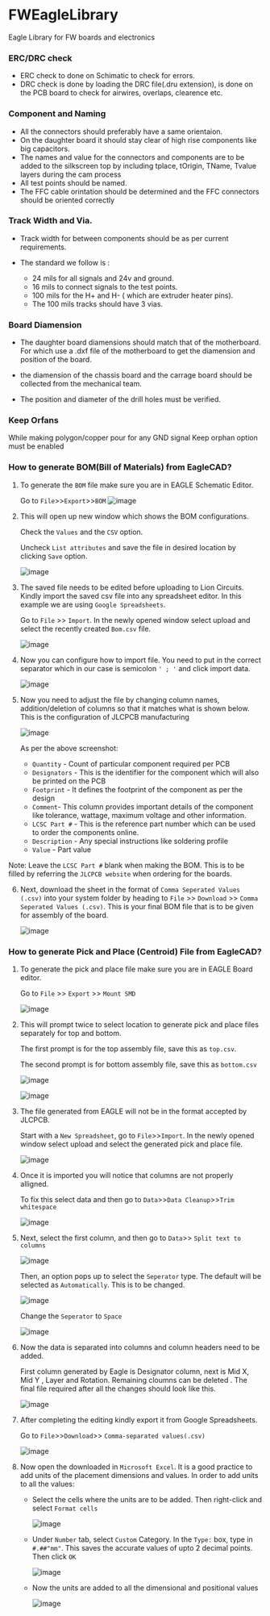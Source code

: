 # FWEagleLibrary
Eagle Library for FW boards and electronics

 ### ERC/DRC check
 - ERC check to done on Schimatic to check for errors.
 - DRC check is done by loading the DRC file(.dru extension), is done on the PCB board to check for airwires, overlaps, clearence etc. 

 ### Component and Naming
 - All the connectors should preferably have a same orientaion.
 - On the daughter board it should stay clear of high rise components like big capacitors.
 - The names and value for the connectors and components  are to be added to the silkscreen top by including tplace, tOrigin, TName, Tvalue layers during the cam process
 - All test points should be named.
 - The FFC cable orintation should be determined and the FFC connectors should be oriented correctly

### Track Width and Via.

- Track width for between components should be as per current requirements.

- The standard we follow is :
    - 24 mils for all signals and 24v and ground.
    - 16 mils to connect signals to the test points.
    - 100 mils for the H+ and H- ( which are extruder heater pins).
    - The 100 mils tracks should have 3 vias.

### Board Diamension 

- The daughter board diamensions should match that of the motherboard. For which use a .dxf file of the motherboard to get the diamension and position of the board.

- the diamension of the chassis board and the carrage board should be collected from the mechanical team.

- The position and diameter of the drill holes must be verified.


 ### Keep Orfans
 
 While making polygon/copper pour for any GND signal Keep orphan option must be enabled

 ### How to generate BOM(Bill of Materials) from EagleCAD?

 1. To generate the `BOM` file make sure you are in EAGLE Schematic Editor.

    Go to `File`>>`Export`>>`BOM`
 ![image](https://github.com/FracktalWorks/FWEagleLibrary/assets/80109965/afbc7601-ac45-468a-8a3b-81065dccd258)


 2. This will open up new window which shows the BOM configurations.

    Check the `Values` and the `CSV` option.

    Uncheck `List attributes` and save the file in desired location by clicking `Save` option.

    ![image](https://github.com/FracktalWorks/FWEagleLibrary/assets/80109965/8656bcbb-9c33-4d53-924c-8b0e209be8bd)


 3. The saved file needs to be edited before uploading to Lion Circuits. Kindly import the saved csv file into any spreadsheet editor. In this example we are using      `Google Spreadsheets`.
 
    Go to `File` >> `Import`. In the newly opened window select upload and select the recently created `Bom.csv` file.

    ![image](https://github.com/FracktalWorks/FWEagleLibrary/assets/80109965/973c3aa7-b5b8-4d86-9325-cdca2d872fba)


 4. Now you can configure how to import file. You need to put in the correct separator which in our case is semicolon `' ; '` and click import data.

    ![image](https://github.com/FracktalWorks/FWEagleLibrary/assets/80109965/9b4c681b-bee9-4d85-8bcb-34fcf36c6753)

5. Now you need to adjust the file by changing column names, addition/deletion of columns so that it matches what is shown below. This is the configuration of JLCPCB manufacturing 

    ![image](https://github.com/FracktalWorks/FWEagleLibrary/assets/80109965/fb8d5258-2ecb-4ba1-b3f2-f782bc460cba)

   As per the above screenshot:
   - `Quantity` - Count of particular component required per PCB
   - `Designators` - This is the identifier for the component which will also be printed on the PCB
   - `Footprint` - It defines the footprint of the component as per the design
   - `Comment`- This column provides important details of the component like tolerance, wattage, maximum voltage and other information.
   - `LCSC Part #` - This is the reference part number which can be used to order the components online.
   - `Description` - Any special instructions like soldering profile
   - `Value` - Part value

Note: Leave the `LCSC Part #` blank when making the BOM. This is to be filled by referring the `JLCPCB website` when ordering for the boards.

6. Next, download the sheet in the format of `Comma Seperated Values (.csv)` into your system folder by heading to `File` >> `Download` >> `Comma Seperated Values (.csv)`. This is your final BOM file that is to be given for assembly of the board.

   ![image](https://github.com/FracktalWorks/FWEagleLibrary/assets/80109965/59214568-16fb-402b-a54b-edf29533feea)

### How to generate Pick and Place (Centroid) File from EagleCAD?

1. To generate the pick and place file make sure you are in EAGLE Board editor.

   Go to `File` >> `Export` >> `Mount SMD`

   ![image](https://github.com/FracktalWorks/FWEagleLibrary/assets/80109965/2f90ecf0-dfb6-455e-9311-a5714132a0da)

2. This will prompt twice to select location to generate pick and place files separately for top and bottom.

   The first prompt is for the top assembly file, save this as `top.csv`.

   The second prompt is for bottom assembly file, save this as `bottom.csv`

   ![image](https://github.com/FracktalWorks/FWEagleLibrary/assets/80109965/891e4a21-c7d7-4bbd-a681-a92fef1497aa)

   ![image](https://github.com/FracktalWorks/FWEagleLibrary/assets/80109965/8e49ccf7-31f0-4435-a287-8368b8124d39)

3. The file generated from EAGLE will not be in the format accepted by JLCPCB.

   Start with a `New Spreadsheet`, go to `File`>>`Import`. In the newly opened window select upload and select the generated pick and place file.

   ![image](https://github.com/FracktalWorks/FWEagleLibrary/assets/80109965/df7590df-02d0-42ea-a22e-8bf6ae85ff88)

4. Once it is imported you will notice that columns are not properly alligned.

   To fix this select data and then go to `Data`>>`Data Cleanup`>>`Trim whitespace`

   ![image](https://github.com/FracktalWorks/FWEagleLibrary/assets/80109965/b324d519-4c43-4e10-8277-98ec2318f979)

5. Next, select the first column, and then go to `Data`>> `Split text to columns`

   ![image](https://github.com/FracktalWorks/FWEagleLibrary/assets/80109965/2308430e-580c-4cff-8f02-3ccf3480e084)

   Then, an option pops up to select the `Seperator` type. The default will be selected as `Automatically`. This is to be changed.

   ![image](https://github.com/FracktalWorks/FWEagleLibrary/assets/80109965/31703d3d-770f-4269-a608-555cbe2aeea5)

   Change the `Seperator` to `Space`

   ![image](https://github.com/FracktalWorks/FWEagleLibrary/assets/80109965/f6ac407f-3680-4272-85a9-74aa2e547493)

6. Now the data is separated into columns and column headers need to be added.

   First column generated by Eagle is Designator column, next is Mid X, Mid Y , Layer and Rotation. Remaining cloumns can be deleted . The final file       required after all the changes should look like this.

   ![image](https://github.com/FracktalWorks/FWEagleLibrary/assets/80109965/dc9517fe-fb6b-459f-932e-77caf77501cb)

8. After completing the editing kindly export it from Google Spreadsheets.

   Go to `File`>>`Download`>> `Comma-separated values(.csv)`

   ![image](https://github.com/FracktalWorks/FWEagleLibrary/assets/80109965/693b1159-6edb-4816-8986-3a56348980b9)

9. Now open the downloaded in `Microsoft Excel`. It is a good practice to add units of the placement dimensions and values. In order to add units to all the values:
    - Select the cells where the units are to be added. Then right-click and select `Format cells`

      ![image](https://github.com/FracktalWorks/FWEagleLibrary/assets/80109965/b928152a-6ac0-4f91-83da-98af58e795ec)
      
    - Under `Number` tab, select `Custom` Category. In the `Type:` box, type in `#.##"mm"`. This saves the accurate values of upto 2 decimal points.
      Then click `OK`

      ![image](https://github.com/FracktalWorks/FWEagleLibrary/assets/80109965/dd69bb4e-e730-4a88-a260-b46ce4a6e6da)
      
    - Now the units are added to all the dimensional and positional values

      ![image](https://github.com/FracktalWorks/FWEagleLibrary/assets/80109965/2f4d1a8e-13f1-485a-a24e-975292f8e4d9)



    





